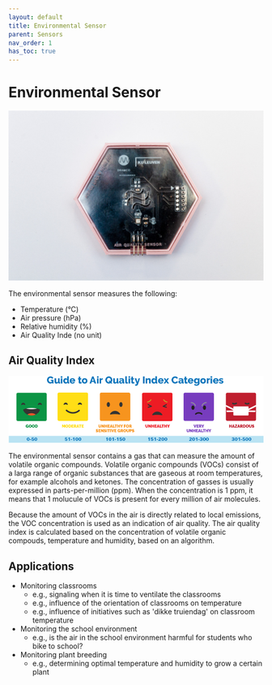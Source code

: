 ```yaml
---
layout: default
title: Environmental Sensor
parent: Sensors
nav_order: 1
has_toc: true
---
```


# Environmental Sensor

![](../assets/images/environmental-sensor.jpg)

The environmental sensor measures the following:
- Temperature (&deg;C)
- Air pressure (hPa)
- Relative humidity (%)
- Air Quality Inde (no unit)

## Air Quality Index
![](../assets/images/air-quality-index.png)


The environmental sensor contains a gas that can measure the amount of volatile organic compounds. Volatile organic compounds (VOCs) consist of a larga range of organic substances that are gaseous at room temperatures, for example alcohols and ketones.
The concentration of gasses is usually expressed in parts-per-million (ppm). When the concentration is 1 ppm, it means that 1 molucule of VOCs is present for every million of air molecules.

Because the amount of VOCs in the air is directly related to local emissions, the VOC concentration is used as an indication of air quality. 
The air quality index is calculated based on the concentration of volatile organic compouds, temperature and humidity, based on an algorithm.

## Applications
- Monitoring classrooms
	* e.g., signaling when it is time to ventilate the classrooms
	* e.g., influence of the orientation of classrooms on temperature
	* e.g., influence of initiatives such as 'dikke truiendag' on classroom temperature
- Monitoring the school environment
	* e.g., is the air in the school environment harmful for students who bike to school?
- Monitoring plant breeding
	* e.g., determining optimal temperature and humidity to grow a certain plant
